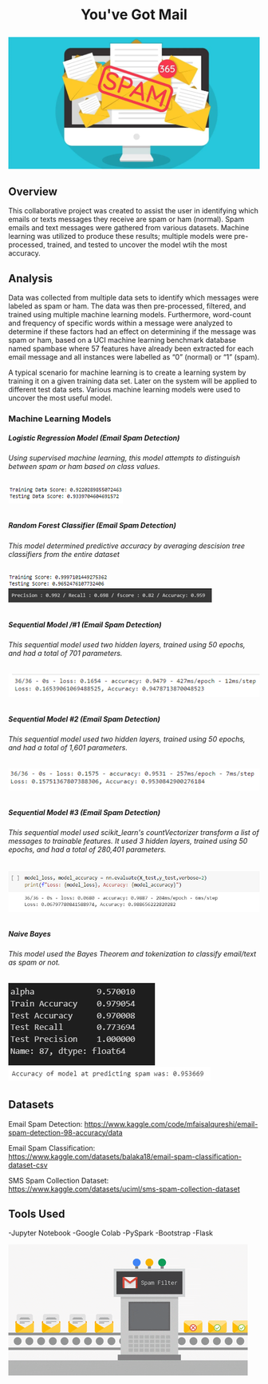 
# <p align = "center"> You've Got Mail </p>

![](Images/spam_header.webp)

## Overview

This collaborative project was created to assist the user in identifying which emails or texts messages they receive are spam or ham (normal). Spam emails and text messages were gathered from various datasets. Machine learning was utilized to produce these results; multiple models were pre-processed, trained, and tested to uncover the model wtih the most accuracy. 

## Analysis

Data was collected from multiple data sets to identify which messages were labeled as spam or ham. The data was then pre-processed, filtered, and trained using multiple machine learning models. Furthermore, word-count and frequency of specific words within a message were analyzed to determine if these factors had an effect on determining if the message was spam or ham, based on a UCI machine learning benchmark database named spambase where 57 features have already been extracted for each email message and all instances were labelled as “0” (normal) or “1” (spam).

A typical scenario for machine learning is to create a learning system by training it on a given training data set. Later on the system will be applied to different test data sets. Various machine learning models were used to uncover the most useful model. 

### Machine Learning Models

<h5>Logistic Regression Model (Email Spam Detection)</h5> 
<h6>Using supervised machine learning, this model attempts to distinguish between spam or ham based on class values. <h6>

![](Images/logisitc_regression_model_results.png)

<h5> Random Forest Classifier (Email Spam Detection)</h5>
<h6>This model determined predictive accuracy by averaging descision tree classifiers from the entire dataset <h6>

![](Images/rfm_model_results.png)
![](Images/random_forest_stefanie.png)

<h5>Sequential Model /#1 (Email Spam Detection)<h5>
<h6>This sequential model used two hidden layers, trained using 50 epochs, and had a total of 701 parameters. <h6>

![](Images/sequential_1.png)

<h5>Sequential Model #2 (Email Spam Detection)</h5>
<h6>This sequential model used two hidden layers, trained using 50 epochs, and had a total of 1,601 parameters. <h6>

![](Images/sequential_2.png)

<h5>Sequential Model #3 (Email Spam Detection)</h5>
<h6>This sequential model used scikit_learn's countVectorizer transform a list of messages to trainable features. It used 3 hidden layers, trained using 50 epochs, and had a total of 280,401 parameters. <h6>

![](Images/nn_model_hannah.png)

<h5>Naive Bayes</h5>
<h6>This model used the Bayes Theorem and tokenization to classify email/text as spam or not. <h6>

![](Images/naive_bayes_model_stefanie.png)
![](Images/naive_bayes_model_rilee.png)



## Datasets

Email Spam Detection: https://www.kaggle.com/code/mfaisalqureshi/email-spam-detection-98-accuracy/data

Email Spam Classification: https://www.kaggle.com/datasets/balaka18/email-spam-classification-dataset-csv

SMS Spam Collection Dataset: https://www.kaggle.com/datasets/uciml/sms-spam-collection-dataset

## Tools Used

-Jupyter Notebook 
-Google Colab
-PySpark
-Bootstrap
-Flask







![](Images/undefined%20-%20Imgur.gif)

